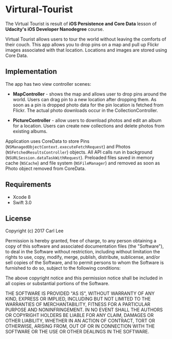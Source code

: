 # Virtural-Tourist

The Virtual Tourist is result of **iOS Persistence and Core Data** lesson of **Udacity's iOS Developer Nanodegree** course.

Virtual Tourist allows users to tour the world without leaving the comforts of their couch. This app allows you to drop pins on a map and pull up Flickr images associated with that location. Locations and images are stored using Core Data.



## Implementation

The app has two view controller scenes:

- **MapController** - shows the map and allows user to drop pins around the world. Users can drag pin to a new location after
  dropping them. As soon as a pin is dropped photo data for the pin location is fetched from Flickr. The actual photo
  downloads occur in the CollectionController.

- **PictureController** - allow users to download photos and edit an album for a location. Users can create new
  collections and delete photos from existing albums.

Application uses CoreData to store Pins (`NSManagedObjectContext.executeFetchRequest`) and Photos 
(`NSFetchedResultsController`) objects. All API calls run in background (`NSURLSession.dataTaskWithRequest`).
Preloaded files saved in memory cache (`NSCache`) and file system (`NSFileManager`) and removed as soon as Photo object 
removed from CoreData.



## Requirements

 - Xcode 8
 - Swift 3.0

## License

Copyright (c) 2017 Carl Lee

Permission is hereby granted, free of charge, to any person obtaining a copy of this software and associated documentation files (the "Software"), to deal in the Software without restriction, including without limitation the rights to use, copy, modify, merge, publish, distribute, sublicense, and/or sell copies of the Software, and to permit persons to whom the Software is furnished to do so, subject to the following conditions:

The above copyright notice and this permission notice shall be included in all copies or substantial portions of the Software.

THE SOFTWARE IS PROVIDED "AS IS", WITHOUT WARRANTY OF ANY KIND, EXPRESS OR IMPLIED, INCLUDING BUT NOT LIMITED TO THE WARRANTIES OF MERCHANTABILITY, FITNESS FOR A PARTICULAR PURPOSE AND NONINFRINGEMENT. IN NO EVENT SHALL THE AUTHORS OR COPYRIGHT HOLDERS BE LIABLE FOR ANY CLAIM, DAMAGES OR OTHER LIABILITY, WHETHER IN AN ACTION OF CONTRACT, TORT OR OTHERWISE, ARISING FROM, OUT OF OR IN CONNECTION WITH THE SOFTWARE OR THE USE OR OTHER DEALINGS IN THE SOFTWARE.
